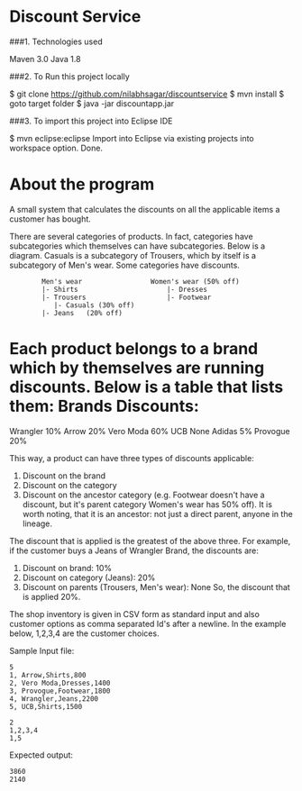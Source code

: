 # Discount Service

###1. Technologies used

Maven 3.0
Java 1.8

###2. To Run this project locally

$ git clone https://github.com/nilabhsagar/discountservice
$ mvn install
$ goto target folder
$ java -jar discountapp.jar <Path to input text file with filename>

###3. To import this project into Eclipse IDE

$ mvn eclipse:eclipse
Import into Eclipse via existing projects into workspace option.
Done.


# About the program

A small system that calculates the discounts on all the applicable items a customer has bought.
 
There are several categories of products. In fact, categories have subcategories which themselves can have subcategories. Below is a diagram.
Casuals is a subcategory of Trousers, which by itself is a subcategory of Men's wear. Some categories have discounts.
 
            Men's wear                 Women's wear (50% off)
            |- Shirts                      |- Dresses
            |- Trousers                    |- Footwear
               |- Casuals (30% off)
            |- Jeans   (20% off)
 
Each product belongs to a brand which by themselves are running discounts. Below is a table that lists them:
Brands Discounts:
================
Wrangler        10%
Arrow           20%
Vero Moda       60%
UCB             None
Adidas          5%
Provogue        20%
 
This way, a product can have three types of discounts applicable:
1. Discount on the brand
2. Discount on the category
3. Discount on the ancestor category (e.g. Footwear doesn't have a discount, but it's parent category Women's wear has 50% off). It is worth noting, that it is an ancestor: not just a direct parent, anyone in the lineage.
 
The discount that is applied is the greatest of the above three. For example, if the customer buys a Jeans of Wrangler Brand, the discounts are:
1. Discount on brand: 10%
2. Discount on category (Jeans): 20%
3. Discount on parents (Trousers, Men's wear): None
So, the discount that is applied 20%.
  
The shop inventory is given in CSV form as standard input and also customer options as comma separated Id's after a newline. In the example below, 1,2,3,4 are the customer choices.
 
Sample Input file:

	5
	1, Arrow,Shirts,800
	2, Vero Moda,Dresses,1400
	3, Provogue,Footwear,1800
	4, Wrangler,Jeans,2200
	5, UCB,Shirts,1500
	 
	2
	1,2,3,4
	1,5

Expected output:

	3860 
	2140